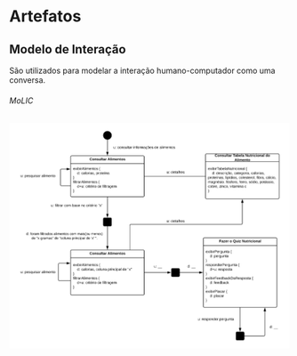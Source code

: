 # Artefatos

## Modelo de Interação

São utilizados para modelar a interação humano-computador como uma conversa.

###### MoLIC

![Modelo de Interação - MoLIC](models/MoLIC.png)

